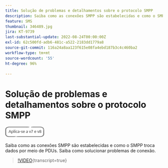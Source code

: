 ```yaml
---
title: Solução de problemas e detalhamentos sobre o protocolo SMPP
description: Saiba como as conexões SMPP são estabelecidas e como o SMPP troca dados por meio de PDUs. Saiba como solucionar problemas de conexão.
feature: SMS
thumbnail: 346489.jpg
jira: KT-9739
last-substantial-update: 2022-08-24T00:00:00Z
exl-id: 62c500fd-adb6-481c-a522-2183dd1779a8
source-git-commit: 116a24a8aa123f615e08fa4ebd187b3c4c460ba2
workflow-type: tm+mt
source-wordcount: '55'
ht-degree: 96%

---
```


# Solução de problemas e detalhamentos sobre o protocolo SMPP

![Se aplica a: V7 e V8](../assets/V7-V8-stamp.png)

Saiba como as conexões SMPP são estabelecidas e como o SMPP troca dados por meio de PDUs. Saiba como solucionar problemas de conexão.

>[!VIDEO](https://video.tv.adobe.com/v/346489?quality=12&learn=on){transcript=true}
